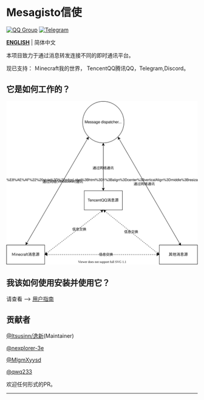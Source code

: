 # Mesagisto信使
[![QQ Group](https://img.shields.io/badge/QQ%20Group-667352043-12B7F5?logo=tencent-qq)](https://jq.qq.com/?_wv=1027&k=6eDIHSYt)
[![Telegram](https://img.shields.io/badge/Telegram-Ｍesagisto-blue.svg?logo=telegram)](https://t.me/mesagisto)

**[ENGLISH](https://github.com/MeowCat-Studio/mesagisto/blob/master/README.en-US.md)** | 简体中文

本项目致力于通过消息转发连接不同的即时通讯平台。

现已支持： Ｍinecraft我的世界， TencentQQ腾讯QQ，Telegram,Discord。

## 它是如何工作的？

![graph](https://raw.githubusercontent.com/Itsusinn/draw-io/master/message-forwarding/architecture.svg)

## 我该如何使用安装并使用它？

请查看 --> [用户指南](https://github.com/MeowCat-Studio/mesagisto-docs/blob/master/zh-CN/intro.md)

## 贡献者

[@Itsusinn/逸新](https://github.com/Itsusinn)(Maintainer)

[@nexplorer-3e](https://github.com/nexplorer-3e)

[@MlgmXyysd](https://github.com/MlgmXyysd)

[@qwq233](https://github.com/qwq233)

欢迎任何形式的PR。

___

